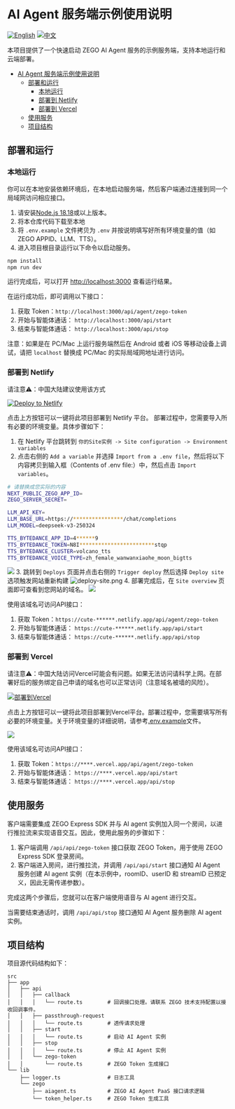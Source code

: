 # AI Agent 服务端示例使用说明

[![English](https://img.shields.io/badge/language-English-blue.svg)](./README_EN.md) [![中文](https://img.shields.io/badge/language-中文-red.svg)](./README.md)

本项目提供了一个快速启动 ZEGO AI Agent 服务的示例服务端，支持本地运行和云端部署。


- [AI Agent 服务端示例使用说明](#ai-agent-服务端示例使用说明)
  - [部署和运行](#部署和运行)
    - [本地运行](#本地运行)
    - [部署到 Netlify](#部署到-netlify)
    - [部署到 Vercel](#部署到-vercel)
  - [使用服务](#使用服务)
  - [项目结构](#项目结构)


## 部署和运行

### 本地运行

你可以在本地安装依赖环境后，在本地启动服务端，然后客户端通过连接到同一个局域网访问相应接口。

1. 请安装[Node.js 18.18](https://nodejs.org/)或以上版本。
2. 将本仓库代码下载至本地
3. 将 `.env.example` 文件拷贝为 `.env` 并按说明填写好所有环境变量的值（如ZEGO APPID、LLM、TTS）。
4. 进入项目根目录运行以下命令以启动服务。
```bash
npm install
npm run dev
```

运行完成后，可以打开 [http://localhost:3000](http://localhost:3000) 查看运行结果。

在运行成功后，即可调用以下接口：
1. 获取 Token：`http://localhost:3000/api/agent/zego-token`
2. 开始与智能体通话： `http://localhost:3000/api/start`
3. 结束与智能体通话： `http://localhost:3000/api/stop`

注意：如果是在 PC/Mac 上运行服务端然后在 Android 或者 iOS 等移动设备上调试，请把 `localhost` 替换成 PC/Mac 的实际局域网地址进行访问。

### 部署到 Netlify

请注意⚠️：中国大陆建议使用该方式

[![Deploy to Netlify](https://www.netlify.com/img/deploy/button.svg)](https://app.netlify.com/start/deploy?repository=https://github.com/ZEGOCLOUD/ai_agent_quick_start_server)

点击上方按钮可以一键将此项目部署到 Netlify 平台。
部署过程中，您需要导入所有必要的环境变量。具体步骤如下：

1. 在 Netlify 平台跳转到 `你的Site实例 -> Site configuration -> Environment variables`
2. 点击右侧的 `Add a variable` 并选择 `Import from a .env file`，然后将以下内容拷贝到输入框（Contents of .env file:）中，然后点击 `Import variables`。
```bash
# 请替换成您实际的内容
NEXT_PUBLIC_ZEGO_APP_ID=
ZEGO_SERVER_SECRET=

LLM_API_KEY=
LLM_BASE_URL=https://****************/chat/completions
LLM_MODEL=deepseek-v3-250324

TTS_BYTEDANCE_APP_ID=4******9
TTS_BYTEDANCE_TOKEN=N8I************************stqp
TTS_BYTEDANCE_CLUSTER=volcano_tts
TTS_BYTEDANCE_VOICE_TYPE=zh_female_wanwanxiaohe_moon_bigtts
```
![](./images/import-env.png)
3. 跳转到 `Deploys` 页面并点击右侧的 `Trigger deploy` 然后选择 `Deploy site` 选项触发网站重新构建
![deploy-site.png](./images/deploy-site.png)
4. 部署完成后，在 `Site overview` 页面即可查看到您网站的域名。
![](./images/site-overview.png)

使用该域名可访问API接口：
1. 获取 Token：`https://cute-******.netlify.app/api/agent/zego-token`
2. 开始与智能体通话： `https://cute-******.netlify.app/api/start`
3. 结束与智能体通话： `https://cute-******.netlify.app/api/stop`

### 部署到 Vercel

请注意⚠️：中国大陆访问Vercel可能会有问题。如果无法访问请科学上网。在部署好后的服务绑定自己申请的域名也可以正常访问（注意域名被墙的风险）。

[![部署到Vercel](https://vercel.com/button)](https://vercel.com/new/clone?repository-url=https%3A%2F%2Fgithub.com%2FZEGOCLOUD%2Fai_agent_quick_start_server&env=NEXT_PUBLIC_ZEGO_APP_ID,ZEGO_SERVER_SECRET,LLM_API_KEY,LLM_BASE_URL,LLM_MODEL,TTS_BYTEDANCE_APP_ID,TTS_BYTEDANCE_TOKEN,TTS_BYTEDANCE_CLUSTER,TTS_BYTEDANCE_VOICE_TYPE&envDescription=这些是启动ZEGO的AI代理服务器所需的环境变量。请查看下方文档获取更多信息。&envLink=https://github.com/zegoim/aiagent-server-quickstart-sample/blob/main/.env.example)

点击上方按钮可以一键将此项目部署到Vercel平台。部署过程中，您需要填写所有必要的环境变量。关于环境变量的详细说明，请参考[.env.example](.env.example)文件。

![](./images/vercel-server.png)

使用该域名可访问API接口：
1. 获取 Token：`https://****.vercel.app/api/agent/zego-token`
2. 开始与智能体通话： `https://****.vercel.app/api/start`
3. 结束与智能体通话： `https://****.vercel.app/api/stop`

## 使用服务

客户端需要集成 ZEGO Express SDK 并与 AI agent 实例加入同一个房间，以进行推拉流来实现语音交互。因此，使用此服务的步骤如下：

1. 客户端调用 `/api/api/zego-token` 接口获取 ZEGO Token，用于使用 ZEGO Express SDK 登录房间。
2. 客户端进入房间，进行推拉流，并调用 `/api/api/start` 接口通知 AI Agent 服务创建 AI agent 实例（在本示例中，roomID、userID 和 streamID 已预定义，因此无需传递参数）。

完成这两个步骤后，您就可以在客户端使用语音与 AI agent 进行交互。

当需要结束通话时，调用 `/api/api/stop` 接口通知 AI Agent 服务删除 AI agent 实例。

## 项目结构

项目源代码结构如下：

```
src
├── app
│   ├── api
│   │   ├── callback
│   │   │   └── route.ts        # 回调接口处理。请联系 ZEGO 技术支持配置以接收回调事件。
│   │   ├── passthrough-request
│   │   │   └── route.ts        # 透传请求处理
│   │   ├── start
│   │   │   └── route.ts        # 启动 AI Agent 实例
│   │   ├── stop
│   │   │   └── route.ts        # 停止 AI Agent 实例
│   │   └── zego-token
│   │       └── route.ts        # ZEGO Token 生成接口
└── lib
    ├── logger.ts               # 日志工具
    └── zego
        ├── aiagent.ts          # ZEGO AI Agent PaaS 接口请求逻辑
        └── token_helper.ts     # ZEGO Token 生成工具
```

